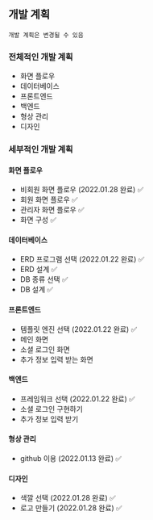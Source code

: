## 개발 계획
`개발 계획은 변경될 수 있음`

### 전체적인 개발 계획
- 화면 플로우
- 데이터베이스
- 프론트엔드
- 백엔드
- 형상 관리
- 디자인

### 세부적인 개발 계획
#### 화면 플로우
- 비회원 화면 플로우 (2022.01.28 완료) ✅
- 회원 화면 플로우 ✅
- 관리자 화면 플로우 ✅
- 화면 구성 ✅

#### 데이터베이스
- ERD 프로그램 선택 (2022.01.22 완료) ✅
- ERD 설계 ✅
- DB 종류 선택 ✅
- DB 설계 ✅

#### 프론트엔드
- 템플릿 엔진 선택 (2022.01.22 완료) ✅
- 메인 화면
- 소셜 로그인 화면
- 추가 정보 입력 받는 화면

#### 백엔드
- 프레임워크 선택 (2022.01.22 완료) ✅
- 소셜 로그인 구현하기
- 추가 정보 입력 받기

#### 형상 관리
- github 이용 (2022.01.13 완료) ✅

#### 디자인
- 색깔 선택 (2022.01.28 완료) ✅
- 로고 만들기 (2022.01.28 완료) ✅